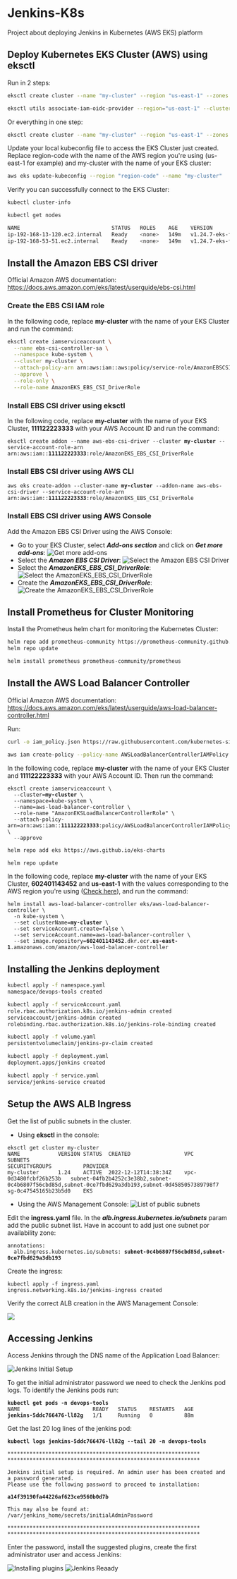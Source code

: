 # Jenkins-K8s
Project about deploying Jenkins in Kubernetes (AWS EKS) platform

## Deploy Kubernetes EKS Cluster (AWS) using eksctl
Run in 2 steps:
```bash
eksctl create cluster --name "my-cluster" --region "us-east-1" --zones "us-east-1a,us-east-1b" --version 1.24 --node-type "t2.small" --nodes 2 --nodes-min 1 --nodes-max 2 --spot
```
```bash
eksctl utils associate-iam-oidc-provider --region="us-east-1" --cluster="my-cluster" --approve
```
Or everything in one step:
```bash
eksctl create cluster --name "my-cluster" --region "us-east-1" --zones "us-east-1a,us-east-1b" --version 1.24 --node-type "t2.small" --nodes 2 --nodes-min 1 --nodes-max 2 --with-oidc --alb-ingress-access --spot
```

Update your local kubeconfig file to access the EKS Cluster just created. Replace region-code with the name of the AWS region you're using (us-east-1 for example) and my-cluster with the name of your EKS cluster:

```bash
aws eks update-kubeconfig --region "region-code" --name "my-cluster"
```

Verify you can successfully connect to the EKS Cluster:
```bash
kubectl cluster-info
```
```bash
kubectl get nodes
```
```bash
NAME                             STATUS   ROLES    AGE    VERSION
ip-192-168-13-120.ec2.internal   Ready    <none>   149m   v1.24.7-eks-fb459a0
ip-192-168-53-51.ec2.internal    Ready    <none>   149m   v1.24.7-eks-fb459a0
```

## Install the Amazon EBS CSI driver
Official Amazon AWS documentation: https://docs.aws.amazon.com/eks/latest/userguide/ebs-csi.html

### Create the EBS CSI IAM role
In the following code, replace **my-cluster** with the name of your EKS Cluster and run the command:

```bash
eksctl create iamserviceaccount \
  --name ebs-csi-controller-sa \
  --namespace kube-system \
  --cluster my-cluster \
  --attach-policy-arn arn:aws:iam::aws:policy/service-role/AmazonEBSCSIDriverPolicy \
  --approve \
  --role-only \
  --role-name AmazonEKS_EBS_CSI_DriverRole
```

### Install EBS CSI driver using eksctl
In the following code, replace **my-cluster** with the name of your EKS Cluster, **111122223333** with your AWS Account ID and run the command:
<pre><code>eksctl create addon --name aws-ebs-csi-driver --cluster <b>my-cluster</b> --service-account-role-arn arn:aws:iam::<b>111122223333</b>:role/AmazonEKS_EBS_CSI_DriverRole
</code></pre>

### Install EBS CSI driver using AWS CLI
<pre><code>aws eks create-addon --cluster-name <b>my-cluster</b> --addon-name aws-ebs-csi-driver --service-account-role-arn arn:aws:iam::<b>111122223333</b>:role/AmazonEKS_EBS_CSI_DriverRole
</code></pre>

### Install EBS CSI driver using AWS Console
Add the Amazon EBS CSI Driver using the AWS Console:
- Go to your EKS Cluster, select **_Add-ons section_** and click on **_Get more add-ons_**:
![Get more add-ons](https://johnruizcampos.com/wp-content/uploads/aws_eks_cluster_k8s_1.jpg)
- Select the **_Amazon EBS CSI Driver_**:
![Select the Amazon EBS CSI Driver](https://johnruizcampos.com/wp-content/uploads/aws_eks_cluster_k8s_2.jpg)
- Select the **_AmazonEKS_EBS_CSI_DriverRole_**:
![Select the AmazonEKS_EBS_CSI_DriverRole](https://johnruizcampos.com/wp-content/uploads/aws_eks_cluster_k8s_3.jpg)
- Create the **_AmazonEKS_EBS_CSI_DriverRole_**:
![Create the AmazonEKS_EBS_CSI_DriverRole](https://johnruizcampos.com/wp-content/uploads/aws_eks_cluster_k8s_4.jpg)

## Install Prometheus for Cluster Monitoring
Install the Prometheus helm chart for monitoring the Kubernetes Cluster:
```bash
helm repo add prometheus-community https://prometheus-community.github.io/helm-charts
helm repo update
```
```bash
helm install prometheus prometheus-community/prometheus
```

## Install the AWS Load Balancer Controller
Official Amazon AWS documentation: https://docs.aws.amazon.com/eks/latest/userguide/aws-load-balancer-controller.html

Run:
```bash
curl -o iam_policy.json https://raw.githubusercontent.com/kubernetes-sigs/aws-load-balancer-controller/v2.4.4/docs/install/iam_policy.json
```

```bash
aws iam create-policy --policy-name AWSLoadBalancerControllerIAMPolicy --policy-document file://iam_policy.json
```

In the following code, replace **my-cluster** with the name of your EKS Cluster and **111122223333** with your AWS Account ID. Then run the command:

<pre><code>eksctl create iamserviceaccount \
  --cluster=<b>my-cluster</b> \
  --namespace=kube-system \
  --name=aws-load-balancer-controller \
  --role-name "AmazonEKSLoadBalancerControllerRole" \
  --attach-policy-arn=arn:aws:iam::<b>111122223333</b>:policy/AWSLoadBalancerControllerIAMPolicy \
  --approve 
</code></pre>

```bash
helm repo add eks https://aws.github.io/eks-charts
```
```bash
helm repo update
```

In the following code, replace **my-cluster** with the name of your EKS Cluster, **602401143452** and **us-east-1** with the values corresponding to the AWS region you're using ([Check here](https://docs.aws.amazon.com/eks/latest/userguide/add-ons-images.html)), and run the command:

<pre><code>helm install aws-load-balancer-controller eks/aws-load-balancer-controller \
  -n kube-system \
  --set clusterName=<b>my-cluster</b> \
  --set serviceAccount.create=false \
  --set serviceAccount.name=aws-load-balancer-controller \
  --set image.repository=<b>602401143452</b>.dkr.ecr.<b>us-east-1</b>.amazonaws.com/amazon/aws-load-balancer-controller
</code></pre>

## Installing the Jenkins deployment
```bash
kubectl apply -f namespace.yaml
namespace/devops-tools created
```
```bash
kubectl apply -f serviceAccount.yaml
role.rbac.authorization.k8s.io/jenkins-admin created
serviceaccount/jenkins-admin created
rolebinding.rbac.authorization.k8s.io/jenkins-role-binding created
```
```bash
kubectl apply -f volume.yaml 
persistentvolumeclaim/jenkins-pv-claim created
```
```bash
kubectl apply -f deployment.yaml 
deployment.apps/jenkins created
```
```bash
kubectl apply -f service.yaml 
service/jenkins-service created
```

## Setup the AWS ALB Ingress

Get the list of public subnets in the cluster.
- Using **eksctl** in the console:
<pre><code>eksctl get cluster my-cluster
NAME            VERSION STATUS  CREATED                 VPC                     SUBNETS                                                                                                 SECURITYGROUPS          PROVIDER
my-cluster      1.24    ACTIVE  2022-12-12T14:38:34Z    vpc-0d3480fcbf26b253b   subnet-04fb2b4252c3e38b2,subnet-0c4b6807f56cbd85d,subnet-0ce7fbd629a3db193,subnet-0d4585057389798f7     sg-0c47545165b23b5d0    EKS
</code></pre>
- Using the AWS Management Console:
![List of public subnets](https://johnruizcampos.com/wp-content/uploads/aws_eks_cluster_k8s_5.jpg)

Edit the **ingress.yaml** file. In the ***alb.ingress.kubernetes.io/subnets*** param add the public subnet list. Have in account to add just one subnet por availability zone:
<pre><code>annotations:
  alb.ingress.kubernetes.io/subnets: <b>subnet-0c4b6807f56cbd85d,subnet-0ce7fbd629a3db193</b>
</code></pre>
Create the ingress:
```
kubectl apply -f ingress.yaml 
ingress.networking.k8s.io/jenkins-ingress created
```

Verify the correct ALB creation in the AWS Management Console:

![](https://johnruizcampos.com/wp-content/uploads/aws_eks_cluster_k8s_6.jpg)

## Accessing Jenkins
Access Jenkins through the DNS name of the Application Load Balancer:

![Jenkins Initial Setup](https://johnruizcampos.com/wp-content/uploads/aws_eks_cluster_k8s_7.jpg)

To get the initial administrator password we need to check the Jenkins pod logs.
To identify the Jenkins pods run:
<pre><code><b>kubectl get pods -n devops-tools</b>
NAME                       READY   STATUS    RESTARTS   AGE
<b>jenkins-5ddc766476-ll82g</b>   1/1     Running   0          88m
</code></pre>

Get the last 20 log lines of the jenkins pod:
<pre><code><b>kubectl logs jenkins-5ddc766476-ll82g --tail 20 -n devops-tools</b>

*************************************************************
*************************************************************

Jenkins initial setup is required. An admin user has been created and a password generated.
Please use the following password to proceed to installation:

<b>a14f39190fa44226af623ce9560b0d7b</b>

This may also be found at: /var/jenkins_home/secrets/initialAdminPassword

*************************************************************
*************************************************************
</code></pre>
Enter the password, install the suggested plugins, create the first administrator user and access Jenkins:

![Installing plugins](https://johnruizcampos.com/wp-content/uploads/aws_eks_cluster_k8s_10.jpg)
![Jenkins Reaady](https://johnruizcampos.com/wp-content/uploads/aws_eks_cluster_k8s_13.jpg)
